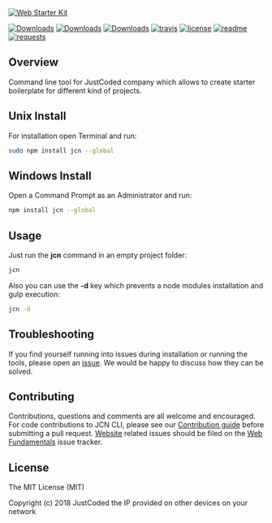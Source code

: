 [![Web Starter Kit](https://cloud.githubusercontent.com/assets/25930200/24800100/4fb5c49e-1ba7-11e7-982f-578699121d9b.png)](https://github.com/justcoded/npm-jcn/releases)



[![Downloads](https://img.shields.io/npm/dm/jcn.svg)](https://www.npmjs.com/package/jcn) [![Downloads](https://img.shields.io/npm/v/jcn.svg)](https://www.npmjs.com/package/jcn) [![Downloads](https://img.shields.io/node/v/jcn.svg)](https://www.npmjs.com/package/jcn) [![travis](https://img.shields.io/travis/justcoded/npm-jcn.svg)](https://travis-ci.org) [![license](http://img.shields.io/badge/license-MIT-blue.svg)](LICENSE)  [![readme](http://img.shields.io/badge/readme-md-blue.svg)](/README.md) [![requests](http://img.shields.io/badge/PRs-welcome-green.svg)](/pulls)


## Overview

Command line tool for JustCoded company which allows to create starter boilerplate for different kind of projects.


## Unix Install

For installation open Terminal and run:

```sh
sudo npm install jcn --global
```


## Windows Install

Open a Command Prompt as an Administrator and run:

```sh
npm install jcn --global
```

## Usage

Just run the **jcn** command in an empty project folder:

```sh
jcn
```

Also you can use the **-d** key which prevents a node modules installation and gulp execution:

```sh
jcn -d
```


## Troubleshooting

If you find yourself running into issues during installation or running the tools, please open an [issue](https://github.com/justcoded/jcn/issues). We would be happy to discuss how they can be solved.


## Contributing

Contributions, questions and comments are all welcome and encouraged. For code contributions to JCN CLI, please see our [Contribution guide](CONTRIBUTING.md) before submitting a pull request. [Website](https://github.com/justcoded/jcn) related issues should be filed on the [Web Fundamentals](https://github.com/justcoded/jcn/issues) issue tracker. 

## License

The MIT License (MIT)

Copyright (c) 2018 JustCoded the IP provided on other devices on your network